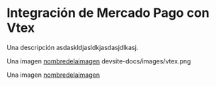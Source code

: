 # Integración de Mercado Pago con Vtex

Una descripción asdaskldjasldkjasdasjdlkasj.

Una imagen [nombredelaimagen](/images/vtex.png)
devsite-docs/images/vtex.png

Una imagen [nombredelaimagen](https://github.com/mercadopago/devsite-docs/blob/vtex/images/vtex.png?raw=true)
